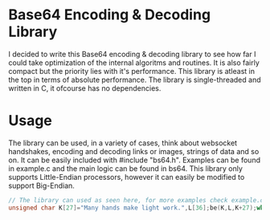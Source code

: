 # Base64 Encoding & Decoding Library
I decided to write this Base64 encoding & decoding library to see how far I could take optimization of the internal algoritms and routines. It is also fairly compact but the priority lies with it's performance. This library is atleast in the top in terms of absolute performance. The library is single-threaded and written in C, it ofcourse has no dependencies.

# Usage
The library can be used, in a variety of cases, think about websocket handshakes, encoding and decoding links or images, strings of data and so on.
It can be easily included with #include "bs64.h". Examples can be found in example.c and the main logic can be found in bs64. This library only supports Little-Endian processors, however it can easily be modified to support Big-Endian.

```c
// The library can used as seen here, for more examples check example.c
unsigned char K[27]="Many hands make light work.",L[36];be(K,L,K+27);while(i<36){printf("%c",L[i]);i+=1;};printf("\n");
```
